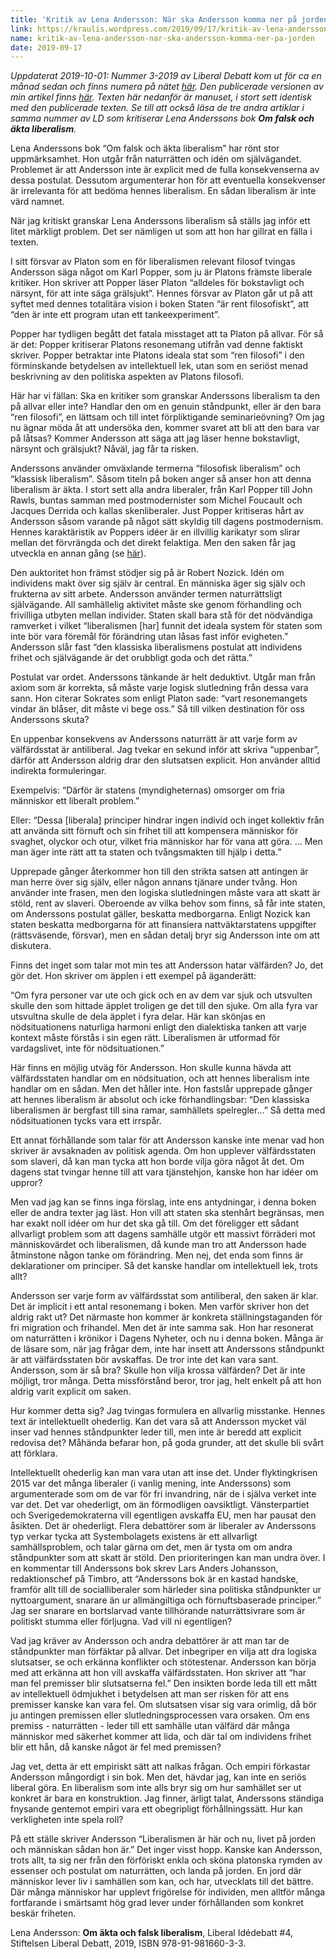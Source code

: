 ```yaml
---
title: 'Kritik av Lena Andersson: När ska Andersson komma ner på jorden?'
link: https://kraulis.wordpress.com/2019/09/17/kritik-av-lena-andersson-nar-ska-andersson-komma-ner-pa-jorden/
name: kritik-av-lena-andersson-nar-ska-andersson-komma-ner-pa-jorden
date: 2019-09-17
---
```

*Uppdaterat 2019-10-01: Nummer 3-2019 av Liberal Debatt kom ut för ca en månad sedan och finns numera på nätet [här](https://www.liberaldebatt.se/). Den publicerade versionen av min artikel finns [här](https://www.liberaldebatt.se/2019/09/nar-ska-andersson-komma-ner-pa-jorden/). Texten här nedanför är manuset, i stort sett identisk med den publicerade texten. Se till att också läsa de tre andra artiklar i samma nummer av LD som kritiserar Lena Anderssons bok **Om falsk och äkta liberalism**.*

Lena Anderssons bok “Om falsk och äkta liberalism” har rönt stor uppmärksamhet. Hon utgår från naturrätten och idén om självägandet. Problemet är att Andersson inte är explicit med de fulla konsekvenserna av dessa postulat. Dessutom argumenterar hon för att eventuella konsekvenser är irrelevanta för att bedöma hennes liberalism. En sådan liberalism är inte värd namnet.



När jag kritiskt granskar Lena Anderssons liberalism så ställs jag inför ett litet märkligt problem. Det ser nämligen ut som att hon har gillrat en fälla i texten.

I sitt försvar av Platon som en för liberalismen relevant filosof tvingas Andersson säga något om Karl Popper, som ju är Platons främste liberale kritiker. Hon skriver att Popper läser Platon “alldeles för bokstavligt och närsynt, för att inte säga grälsjukt”. Hennes försvar av Platon går ut på att syftet med dennes totalitära vision i boken Staten “är rent filosofiskt”, att “den är inte ett program utan ett tankeexperiment”.

Popper har tydligen begått det fatala misstaget att ta Platon på allvar. För så är det: Popper kritiserar Platons resonemang utifrån vad denne faktiskt skriver. Popper betraktar inte Platons ideala stat som “ren filosofi” i den förminskande betydelsen av intellektuell lek, utan som en seriöst menad beskrivning av den politiska aspekten av Platons filosofi.

Här har vi fällan: Ska en kritiker som granskar Anderssons liberalism ta den på allvar eller inte? Handlar den om en genuin ståndpunkt, eller är den bara “ren filosofi”, en lättsam och till intet förpliktigande seminarieövning? Om jag nu ägnar möda åt att undersöka den, kommer svaret att bli att den bara var på låtsas? Kommer Andersson att säga att jag läser henne bokstavligt, närsynt och grälsjukt? Nåväl, jag får ta risken.

Anderssons använder omväxlande termerna “filosofisk liberalism” och “klassisk liberalism”. Såsom titeln på boken anger så anser hon att denna liberalism är äkta. I stort sett alla andra liberaler, från Karl Popper till John Rawls, buntas samman med postmodernister som Michel Foucault och Jacques Derrida och kallas skenliberaler. Just Popper kritiseras hårt av Andersson såsom varande på något sätt skyldig till dagens postmodernism. Hennes karaktäristik av Poppers idéer är en illvillig karikatyr som slirar mellan det förvrängda och det direkt felaktiga. Men den saken får jag utveckla en annan gång (se [här](/posts/)).

Den auktoritet hon främst stödjer sig på är Robert Nozick. Idén om individens makt över sig själv är central. En människa äger sig själv och frukterna av sitt arbete. Andersson använder termen naturrättsligt självägande. All samhällelig aktivitet måste ske genom förhandling och frivilliga utbyten mellan individer. Staten skall bara stå för det nödvändiga ramverket i vilket “liberalismen [har] funnit det ideala system för staten som inte bör vara föremål för förändring utan låsas fast inför evigheten.” Andersson slår fast “den klassiska liberalismens postulat att individens frihet och självägande är det orubbligt goda och det rätta.”

Postulat var ordet. Anderssons tänkande är helt deduktivt. Utgår man från axiom som är korrekta, så måste varje logisk slutledning från dessa vara sann. Hon citerar Sokrates som enligt Platon sade: “vart resonemangets vindar än blåser, dit måste vi bege oss.” Så till vilken destination för oss Anderssons skuta?

En uppenbar konsekvens av Anderssons naturrätt är att varje form av välfärdsstat är antiliberal. Jag tvekar en sekund inför att skriva “uppenbar”, därför att Andersson aldrig drar den slutsatsen explicit. Hon använder alltid indirekta formuleringar.

Exempelvis: “Därför är statens (myndigheternas) omsorger om fria människor ett liberalt problem.”

Eller: “Dessa [liberala] principer hindrar ingen individ och inget kollektiv från att använda sitt förnuft och sin frihet till att kompensera människor för svaghet, olyckor och otur, vilket fria människor har för vana att göra. … Men man äger inte rätt att ta staten och tvångsmakten till hjälp i detta.”

Upprepade gånger återkommer hon till den strikta satsen att antingen är man herre över sig själv, eller någon annans tjänare under tvång. Hon använder inte frasen, men den logiska slutledningen måste vara att skatt är stöld, rent av slaveri. Oberoende av vilka behov som finns, så får inte staten, om Anderssons postulat gäller, beskatta medborgarna. Enligt Nozick kan staten beskatta medborgarna för att finansiera nattväktarstatens uppgifter (rättsväsende, försvar), men en sådan detalj bryr sig Andersson inte om att diskutera.

Finns det inget som talar mot min tes att Andersson hatar välfärden? Jo, det gör det. Hon skriver om äpplen i ett exempel på äganderätt:

“Om fyra personer var ute och gick och en av dem var sjuk och utsvulten skulle den som hittade äpplet troligen ge det till den sjuke. Om alla fyra var utsvultna skulle de dela äpplet i fyra delar. Här kan skönjas en nödsituationens naturliga harmoni enligt den dialektiska tanken att varje kontext måste förstås i sin egen rätt. Liberalismen är utformad för vardagslivet, inte för nödsituationen.”

Här finns en möjlig utväg för Andersson. Hon skulle kunna hävda att välfärdsstaten handlar om en nödsituation, och att hennes liberalism inte handlar om en sådan. Men det håller inte. Hon fastslår upprepade gånger att hennes liberalism är absolut och icke förhandlingsbar: “Den klassiska liberalismen är bergfast till sina ramar, samhällets spelregler…” Så detta med nödsituationen tycks vara ett irrspår.

Ett annat förhållande som talar för att Andersson kanske inte menar vad hon skriver är avsaknaden av politisk agenda. Om hon upplever välfärdsstaten som slaveri, då kan man tycka att hon borde vilja göra något åt det. Om dagens stat tvingar henne till att vara tjänstehjon, kanske hon har idéer om uppror?

Men vad jag kan se finns inga förslag, inte ens antydningar, i denna boken eller de andra texter jag läst. Hon vill att staten ska stenhårt begränsas, men har exakt noll idéer om hur det ska gå till. Om det föreligger ett sådant allvarligt problem som att dagens samhälle utgör ett massivt förräderi mot människovärdet och liberalismen, då kunde man tro att Andersson hade åtminstone någon tanke om förändring. Men nej, det enda som finns är deklarationer om principer. Så det kanske handlar om intellektuell lek, trots allt?

Andersson ser varje form av välfärdsstat som antiliberal, den saken är klar. Det är implicit i ett antal resonemang i boken. Men varför skriver hon det aldrig rakt ut? Det närmaste hon kommer är konkreta ställningstaganden för fri migration och frihandel. Men det är inte samma sak. Hon har resonerat om naturrätten i krönikor i Dagens Nyheter, och nu i denna boken. Många är de läsare som, när jag frågar dem, inte har insett att Anderssons ståndpunkt är att välfärdsstaten bör avskaffas. De tror inte det kan vara sant. Andersson, som är så bra? Skulle hon vilja krossa välfärden? Det är inte möjligt, tror många. Detta missförstånd beror, tror jag, helt enkelt på att hon aldrig varit explicit om saken.

Hur kommer detta sig? Jag tvingas formulera en allvarlig misstanke. Hennes text är intellektuellt ohederlig. Kan det vara så att Andersson mycket väl inser vad hennes ståndpunkter leder till, men inte är beredd att explicit redovisa det? Måhända befarar hon, på goda grunder, att det skulle bli svårt att förklara.

Intellektuellt ohederlig kan man vara utan att inse det. Under flyktingkrisen 2015 var det många liberaler (i vanlig mening, inte Anderssons) som argumenterade som om de var för fri invandring, när de i själva verket inte var det. Det var ohederligt, om än förmodligen oavsiktligt. Vänsterpartiet och Sverigedemokraterna vill egentligen avskaffa EU, men har pausat den åsikten. Det är ohederligt. Flera debattörer som är liberaler av Anderssons typ verkar tycka att Systembolagets existens är ett allvarligt samhällsproblem, och talar gärna om det, men är tysta om om andra ståndpunkter som att skatt är stöld. Den prioriteringen kan man undra över. I en kommentar till Anderssons bok skrev Lars Anders Johansson, redaktionschef på Timbro, att “Anderssons bok är en kastad handske, framför allt till de socialliberaler som härleder sina politiska ståndpunkter ur nyttoargument, snarare än ur allmängiltiga och förnuftsbaserade principer.” Jag ser snarare en bortslarvad vante tillhörande naturrättsivrare som är politiskt stumma eller förljugna. Vad vill ni egentligen?

Vad jag kräver av Andersson och andra debattörer är att man tar de ståndpunkter man förfäktar på allvar. Det inbegriper en vilja att dra logiska slutsatser, se och erkänna konflikter och stötestenar. Andersson kan börja med att erkänna att hon vill avskaffa välfärdsstaten. Hon skriver att  “har man fel premisser blir slutsatserna fel.” Den insikten borde leda till ett mått av intellektuell ödmjukhet i betydelsen att man ser risken för att ens premisser kanske kan vara fel. Om slutsatsen visar sig vara orimlig, då bör ju antingen premissen eller slutledningsprocessen vara orsaken. Om ens premiss - naturrätten - leder till ett samhälle utan välfärd där många människor med säkerhet kommer att lida, och där tal om individens frihet blir ett hån, då kanske något är fel med premissen?

Jag vet, detta är ett empiriskt sätt att nalkas frågan. Och empiri förkastar Andersson mångordigt i sin bok. Men det, hävdar jag, kan inte en seriös liberal göra. En liberalism som inte alls bryr sig om hur samhället ser ut konkret är bara en konstruktion. Jag finner, ärligt talat, Anderssons ständiga fnysande gentemot empiri vara ett obegripligt förhållningssätt. Hur kan verkligheten inte spela roll?

På ett ställe skriver Andersson “Liberalismen är här och nu, livet på jorden och människan sådan hon är.” Det inger visst hopp. Kanske kan Andersson, trots allt, ta sig ner från den förföriskt enkla och sköna platonska rymden av essenser och postulat om naturrätten, och landa på jorden. En jord där människor lever liv i samhällen som kan, och har, utvecklats till det bättre. Där många människor har upplevt frigörelse för individen, men alltför många fortfarande i smärtsamt hög grad lever under förhållanden som konkret beskär friheten.

Lena Andersson: **Om äkta och falsk liberalism**, Liberal Idédebatt #4, Stiftelsen Liberal Debatt, 2019, ISBN 978-91-981660-3-3.

